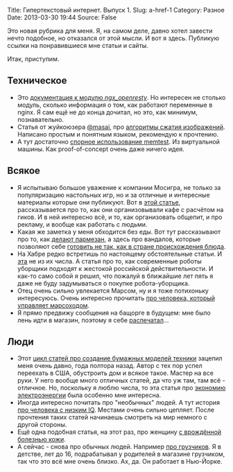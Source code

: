 Title: Гипертекстовый интернет. Выпуск 1.
Slug: a-href-1
Category: Разное
Date: 2013-03-30 19:44
Source: False

Это новая рубрика для меня. Я, на самом деле, давно хотел завести нечто подобное, но отказался от этой мысли. И вот я здесь. Публикую ссылки на понравившиеся мне статьи и сайты.

Итак, приступим.

## Техническое

 * Это [документация к модулю _ngx_openresty_](http://openresty.org/download/agentzh-nginx-tutorials-en.html). Но интересен не столько модуль, сколько информация о том, как работают переменные в nginx. Я сам ещё не до конца дочитал, но это, как минимум, познавательно.
 * Статья от жуйкоюзера [@masai](http://juick.com/masai/), про [алгоритмы сжатия изображений](http://habrahabr.ru/post/168517/). Написано простым и понятным языком, рекомендую к прочтению.
 * А тут достаточно [спорное использование memtest](http://habrahabr.ru/post/173591/). Из виртуальной машины. Как proof-of-concept очень даже ничего идея.


## Всякое

 * Я испытываю большое уважение к компании Мосигра, не только за популяризацию настольных игр, но и за отличные и интересные материалы которые они публикуют. Вот в [этой статье](http://habrahabr.ru/company/mosigra/blog/151228/), рассказывается про то, как они организовывали кафе с расчётом на гиков. И в ней интересно всё, и то, как организовать общепит, и про рекламу, и вообще как работать с людьми.
 * Какая же заметка у меня обходится без еды. Вот тут рассказывают про то, как [делают пармезан](http://www.bmwclub.ru/vb/showthread.php?t=548357), а здесь про вандалов, которые позволяют себе [готовить не так, как в стране происхождения блюда](http://bg.ru/entertainment/cprosite_ljubogo_rimljanina_kladut_li_v_karbonaru-17447/). 
 * На Хабре редко встретишь по настоящему обстоятельные статьи. И [эта](http://habrahabr.ru/post/163637/) не из их числа. А статья про то, как современные роботы уборщики подходят к жестокой российской действительности. И как-то само собой я решил, что пожалуй в ближайшие лет пять я даже не буду задумываться о покупке робота-уборщика.
 * Отец очень сильно увлекается Марсом, ну и я тоже потихоньку интересуюсь. Очень интересно прочитать [про человека, который управляет марсоходом](http://habrahabr.ru/post/170865/).
 * Я прямо предвижу сообщения на бащорге в будущем: мне было лень идти в магазин, поэтому я себе [распечатал](http://habrahabr.ru/post/173391/)...

## Люди

 * Этот [цикл статей про создание бумажных моделей техники](http://jimblog.me/?p=3328) зацепил меня очень давно, года полтора назад. Автор с тех пор успел переехать в США, обустроить дом и всякое такое. Мастер на все руки. У него вообще много отличных статей, да что уж там, там всё - отличное. Но, поскольку я люблю числа, то эта статья про [экономию электроэнергии](http://jimblog.me/?p=14802) была особенно мне интересна.
 * Иногда интересно почитать про "необычных" людей. А тут история [про человека с низким IQ](http://outfund.ru/lichnyj-opyt-moj-chelovek-dozhdya/). Местами очень сильно цепляет. После прочтения таких статей начинаешь смотреть на мир немного с другой стороны.
 * Ещё одна подобная статья, на этот раз, про женщину [с врождённой болезнью кожи](http://f3.livejournal.com/49129.html).
 * А сейчас - снова про обычных людей. Например [про грузчиков](http://chegodaev.livejournal.com/12911.html). Я в детстве, лет до 16, подрабатывал у родителей в магазине грузчиком, так что это всё мне очень близко. Ах, да. Он работает в Нью-Йорке.
